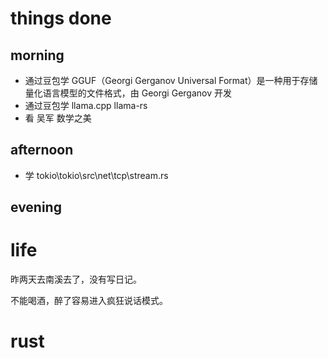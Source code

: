 # things done
## morning
* 通过豆包学 GGUF（Georgi Gerganov Universal Format）是一种用于存储量化语言模型的文件格式，由 Georgi Gerganov 开发
* 通过豆包学 llama.cpp llama-rs
* 看 吴军 数学之美
## afternoon
* 学 tokio\tokio\src\net\tcp\stream.rs
## evening

# life
昨两天去南溪去了，没有写日记。

不能喝酒，醉了容易进入疯狂说话模式。

# rust
